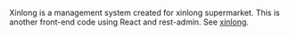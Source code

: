 Xinlong is a management system created for xinlong supermarket. This is another front-end code using React and rest-admin. See [xinlong](https://github.com/sbl1996/xinlong).